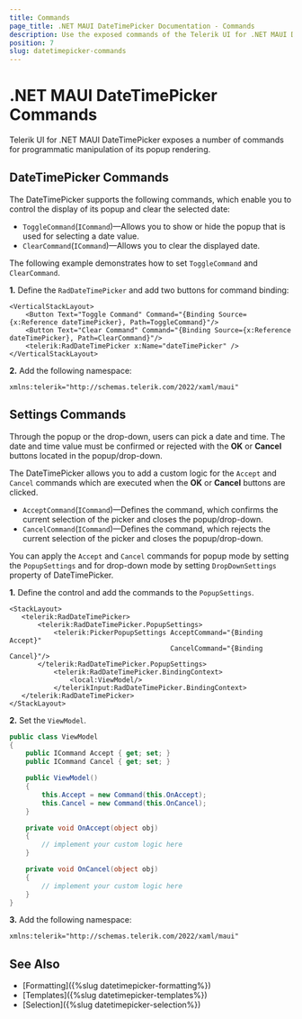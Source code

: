 ```yaml
---
title: Commands
page_title: .NET MAUI DateTimePicker Documentation - Commands
description: Use the exposed commands of the Telerik UI for .NET MAUI DateTimePicker to programmatically manipulate the display of its popup and clear selected dates or accept or cancel the date selection.
position: 7
slug: datetimepicker-commands
---
```


# .NET MAUI DateTimePicker Commands

Telerik UI for .NET MAUI DateTimePicker exposes a number of commands for programmatic manipulation of its popup rendering.  

## DateTimePicker Commands

The DateTimePicker supports the following commands, which enable you to control the display of its popup and clear the selected date:

* `ToggleCommand`(`ICommand`)&mdash;Allows you to show or hide the popup that is used for selecting a date value.
* `ClearCommand`(`ICommand`)&mdash;Allows you to clear the displayed date.

The following example demonstrates how to set `ToggleCommand` and `ClearCommand`.

**1.** Define the `RadDateTimePicker` and add two buttons for command binding:

```XAML
<VerticalStackLayout>
	<Button Text="Toggle Command" Command="{Binding Source={x:Reference dateTimePicker}, Path=ToggleCommand}"/>
	<Button Text="Clear Command" Command="{Binding Source={x:Reference dateTimePicker}, Path=ClearCommand}"/>
	<telerik:RadDateTimePicker x:Name="dateTimePicker" />
</VerticalStackLayout>
```

**2.** Add the following namespace:

```XAML
xmlns:telerik="http://schemas.telerik.com/2022/xaml/maui"
```

## Settings Commands

Through the popup or the drop-down, users can pick a date and time. The date and time value must be confirmed or rejected with the **OK** or **Cancel** buttons located in the popup/drop-down.

The DateTimePicker allows you to add a custom logic for the `Accept` and `Cancel` commands which are executed when the **OK** or **Cancel** buttons are clicked.

* `AcceptCommand`(`ICommand`)&mdash;Defines the command, which confirms the current selection of the picker and closes the popup/drop-down.
* `CancelCommand`(`ICommand`)&mdash;Defines the command, which rejects the current selection of the picker and closes the popup/drop-down.

You can apply the `Accept` and `Cancel` commands for popup mode by setting the `PopupSettings` and for drop-down mode by setting `DropDownSettings` property of DateTimePicker.

**1.** Define the control and add the commands to the `PopupSettings`.

 ```XAML
<StackLayout>
    <telerik:RadDateTimePicker>
        <telerik:RadDateTimePicker.PopupSettings>
            <telerik:PickerPopupSettings AcceptCommand="{Binding Accept}"
                                         CancelCommand="{Binding Cancel}"/>
        </telerik:RadDateTimePicker.PopupSettings>
            <telerik:RadDateTimePicker.BindingContext>
                <local:ViewModel/>
            </telerikInput:RadDateTimePicker.BindingContext>
    </telerik:RadDateTimePicker>
</StackLayout>
 ```

**2.** Set the `ViewModel`.

```C#
public class ViewModel
{
    public ICommand Accept { get; set; }
    public ICommand Cancel { get; set; }

    public ViewModel()
    {
        this.Accept = new Command(this.OnAccept);
        this.Cancel = new Command(this.OnCancel);
    }

    private void OnAccept(object obj)
    {
        // implement your custom logic here
    }

    private void OnCancel(object obj)
    {
        // implement your custom logic here
    }
}
```

**3.** Add the following namespace:

```XAML
xmlns:telerik="http://schemas.telerik.com/2022/xaml/maui"
```

## See Also

- [Formatting]({%slug datetimepicker-formatting%})
- [Templates]({%slug datetimepicker-templates%})
- [Selection]({%slug datetimepicker-selection%})
